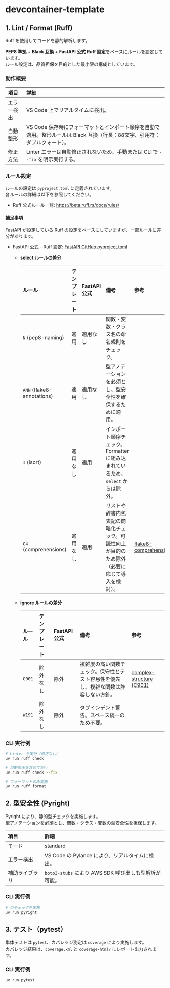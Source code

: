 # devcontainer-template

## 1. Lint / Format (Ruff)

Ruff を使用してコードを静的解析します。  

**PEP8 準拠** + **Black 互換** + **FastAPI 公式 Ruff 設定**をベースにルールを設定しています。  
ルール設定は、品質担保を目的とした最小限の構成としています。

### 動作概要
| 項目       | 詳細                                                                                                                        |
|:-----------|:----------------------------------------------------------------------------------------------------------------------------|
| エラー検出 | VS Code 上でリアルタイムに検出。                                                                                            |
| 自動整形   | VS Code 保存時にフォーマットとインポート順序を自動で適用。整形ルールは Black 互換（行長：88文字、引用符：ダブルクォート）。 |
| 修正方法   | Linter エラーは自動修正されないため、手動または CLI で `--fix` を明示実行する。                                             |

### ルール設定

ルールの設定は `pyproject.toml` に定義されています。  
各ルールの詳細は以下を参照してください。
- Ruff 公式ルール一覧: https://beta.ruff.rs/docs/rules/


#### 補足事項

FastAPI が設定している Ruff の設定をベースにしていますが、一部ルールに差分があります。
- FastAPI 公式 - Ruff 設定: [FastAPI GitHub pyproject.toml](https://github.com/fastapi/fastapi/blob/0.120.0/pyproject.toml#L212-L227)

  - **select ルールの差分**

    | ルール                       | テンプレート | FastAPI 公式 | 備考                                                                                               | 参考 |
    |:-----------------------------|:-------------|:-------------|:---------------------------------------------------------------------------------------------------|:-----|
    | `N` (pep8-naming)            | 適用         | 適用なし     | 関数・変数・クラス名の命名規則をチェック。                                                         |      |
    | `ANN` (flake8-annotations)   | 適用         | 適用なし     | 型アノテーションを必須とし、型安全性を確保するために適用。                                         |      |
    | `I` (isort)                  | 適用なし     | 適用         | インポート順序チェック。Formatter に組み込まれているため、`select` からは除外。                    |      |
    | `C4` (comprehensions)        | 適用なし     | 適用         | リストや辞書内包表記の簡略化チェック。可読性向上が目的のため除外（必要に応じて導入を検討）。       | [flake8-comprehensions](https://pypi.org/project/flake8-comprehensions/) |

  - **ignore ルールの差分**

    | ルール   | テンプレート | FastAPI 公式 | 備考                                                                                      | 参考 |
    |:---------|:-------------|:-------------|:------------------------------------------------------------------------------------------|:-----|
    | `C901`   | 除外なし     | 除外         | 複雑度の高い関数チェック。保守性とテスト容易性を優先し、複雑な関数は許容しない方針。      | [complex-structure (C901)](https://docs.astral.sh/ruff/rules/complex-structure/#complex-structure-c901) |
    | `W191`   | 除外なし     | 除外         | タブインデント警告。スペース統一のため不要。                                              |      |


### CLI 実行例

```bash
# Linter を実行（修正なし）
uv run ruff check

# 自動修正を含めて実行
uv run ruff check --fix

# フォーマットのみ実施
uv run ruff format
```

## 2. 型安全性 (Pyright)

Pyright により、静的型チェックを実施します。  
型アノテーションを必須とし、関数・クラス・変数の型安全性を担保します。  

| 項目           | 詳細                                                  |
|:---------------|:------------------------------------------------------|
| モード         | standard                                              |
| エラー検出     | VS Code の Pylance により、リアルタイムに検出。       |
| 補助ライブラリ | `boto3-stubs` により AWS SDK 呼び出しも型解析が可能。 |

### CLI 実行例

```bash
# 型チェックを実施
uv run pyright
```

## 3. テスト（pytest）

単体テストは `pytest`、カバレッジ測定は `coverage` により実施します。  
カバレッジ結果は、`coverage.xml` と `coverage-html/` にレポート出力されます。

### CLI 実行例

```bash
uv run pytest
```